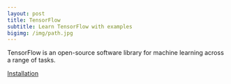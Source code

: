 ```yaml
---
layout: post
title: TensorFlow
subtitle: Learn TensorFlow with examples
bigimg: /img/path.jpg
---
```


TensorFlow is an open-source software library for machine learning across a range of tasks. 

[Installation](https://www.tensorflow.org/install/)
